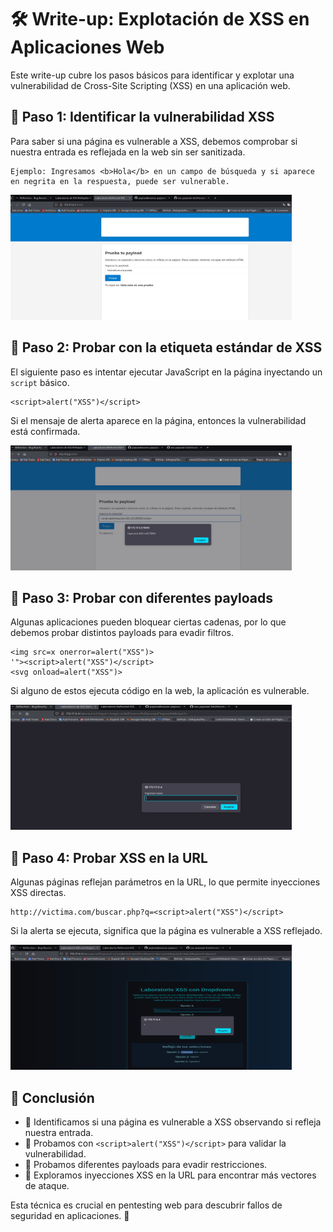 <h1>🛠 Write-up: Explotación de XSS en Aplicaciones Web</h1>

<p>Este write-up cubre los pasos básicos para identificar y explotar una vulnerabilidad de Cross-Site Scripting (XSS) en una aplicación web.</p>

<h2>📌 Paso 1: Identificar la vulnerabilidad XSS</h2>
<p>Para saber si una página es vulnerable a XSS, debemos comprobar si nuestra entrada es reflejada en la web sin ser sanitizada.</p>
<pre><code>Ejemplo: Ingresamos &lt;b>Hola&lt;/b> en un campo de búsqueda y si aparece en negrita en la respuesta, puede ser vulnerable.</code></pre>
<img src="https://github.com/luiszero303/Inyecciones_XSS/blob/main/paso1-xss.png" width="450" height="200">

<h2>📌 Paso 2: Probar con la etiqueta estándar de XSS</h2>
<p>El siguiente paso es intentar ejecutar JavaScript en la página inyectando un <code>script</code> básico.</p>
<pre><code>&lt;script>alert("XSS")&lt;/script></code></pre>
<p>Si el mensaje de alerta aparece en la página, entonces la vulnerabilidad está confirmada.</p>
<img src="https://github.com/luiszero303/Inyecciones_XSS/blob/main/paso2-xss.png" alt="Ejemplo de alerta XSS" width="450" height="200">

<h2>📌 Paso 3: Probar con diferentes payloads</h2>
<p>Algunas aplicaciones pueden bloquear ciertas cadenas, por lo que debemos probar distintos payloads para evadir filtros.</p>
<pre><code>&lt;img src=x onerror=alert("XSS")>
'"&gt;&lt;script>alert("XSS")&lt;/script>
&lt;svg onload=alert("XSS")></code></pre>
<p>Si alguno de estos ejecuta código en la web, la aplicación es vulnerable.</p>
<img src="https://github.com/luiszero303/Inyecciones_XSS/blob/main/paso3-xss.png" alt="Payloads XSS exitosos" width="450" height="200">

<h2>📌 Paso 4: Probar XSS en la URL</h2>
<p>Algunas páginas reflejan parámetros en la URL, lo que permite inyecciones XSS directas.</p>
<pre><code>http://victima.com/buscar.php?q=&lt;script>alert("XSS")&lt;/script></code></pre>
<p>Si la alerta se ejecuta, significa que la página es vulnerable a XSS reflejado.</p>
<img src="https://github.com/luiszero303/Inyecciones_XSS/blob/main/paso4-xss.png" alt="Ejemplo de XSS en URL" width="450" height="200">

<h2>🎯 Conclusión</h2>
<ul>
    <li>🔹 Identificamos si una página es vulnerable a XSS observando si refleja nuestra entrada.</li>
    <li>🔹 Probamos con <code>&lt;script>alert("XSS")&lt;/script></code> para validar la vulnerabilidad.</li>
    <li>🔹 Probamos diferentes payloads para evadir restricciones.</li>
    <li>🔹 Exploramos inyecciones XSS en la URL para encontrar más vectores de ataque.</li>
</ul>
<p>Esta técnica es crucial en pentesting web para descubrir fallos de seguridad en aplicaciones. 🚀</p>
